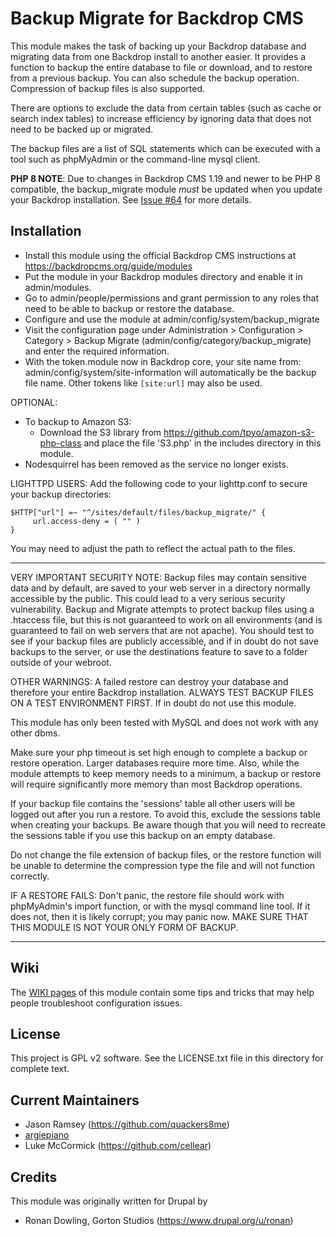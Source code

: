 Backup Migrate for Backdrop CMS
===============================

This module makes the task of backing up your Backdrop database and migrating
data from one Backdrop install to another easier. It provides a function to
backup the entire database to file or download, and to restore from a previous
backup.
You can also schedule the backup operation. Compression of backup files is also
supported.

There are options to exclude the data from certain tables (such as cache or
search index tables) to increase efficiency by ignoring data that does not need
to be backed up or migrated.

The backup files are a list of SQL statements which can be executed with a tool
such as phpMyAdmin or the command-line mysql client.

**PHP 8 NOTE**:
Due to changes in Backdrop CMS 1.19 and newer to be PHP 8 compatible, the backup_migrate
module *must* be updated when you update your Backdrop installation.
See [Issue #64](https://github.com/backdrop-contrib/backup_migrate/issues/64) for more details.

Installation
------------

* Install this module using the official Backdrop CMS instructions at
  https://backdropcms.org/guide/modules
* Put the module in your Backdrop modules directory and enable it in
  admin/modules.
* Go to admin/people/permissions and grant permission to any roles that need to
  be able to backup or restore the database.
* Configure and use the module at admin/config/system/backup_migrate
* Visit the configuration page under Administration > Configuration > Category >
  Backup Migrate (admin/config/category/backup_migrate) and enter the required
  information.
* With the token.module now in Backdrop core, your site name from: admin/config/system/site-information will automatically be the backup file name. Other tokens like `[site:url]` may also be used.

OPTIONAL:
* To backup to Amazon S3:
    - Download the S3 library from https://github.com/tpyo/amazon-s3-php-class
      and place the file 'S3.php' in the includes directory in this module.
* Nodesquirrel has been removed as the service no longer exists.

LIGHTTPD USERS:
Add the following code to your lighttp.conf to secure your backup directories:

    $HTTP["url"] =~ "^/sites/default/files/backup_migrate/" {
         url.access-deny = ( "" )
    }
    
You may need to adjust the path to reflect the actual path to the files.

-------------------------------------------------------------------------------

VERY IMPORTANT SECURITY NOTE:
Backup files may contain sensitive data and by default, are saved to your web
server in a directory normally accessible by the public. This could lead to a
very serious security vulnerability. Backup and Migrate attempts to protect
backup files using a .htaccess file, but this is not guaranteed to work on all
environments (and is guaranteed to fail on web servers that are not apache). You
should test to see if your backup files are publicly accessible, and if in doubt
do not save backups to the server, or use the destinations feature to save to a
folder outside of your webroot.

OTHER WARNINGS:
A failed restore can destroy your database and therefore your entire Backdrop
installation. ALWAYS TEST BACKUP FILES ON A TEST ENVIRONMENT FIRST. If in doubt
do not use this module.

This module has only been tested with MySQL and does not work with any other dbms.

Make sure your php timeout is set high enough to complete a backup or restore
operation. Larger databases require more time. Also, while the module attempts
to keep memory needs to a minimum, a backup or restore will require
significantly more memory than most Backdrop operations.

If your backup file contains the 'sessions' table all other users will be logged
out after you run a restore. To avoid this, exclude the sessions table when
creating your backups. Be aware though that you will need to recreate the
sessions table if you use this backup on an empty database.

Do not change the file extension of backup files, or the restore function will be
unable to determine the compression type the file and will not function
correctly.

IF A RESTORE FAILS:
Don't panic, the restore file should work with phpMyAdmin's import function, or
with the mysql command line tool. If it does not, then it is likely corrupt; you
may panic now. MAKE SURE THAT THIS MODULE IS NOT YOUR ONLY FORM OF BACKUP.

-------------------------------------------------------------------------------

Wiki
----

The [WIKI pages](https://github.com/backdrop-contrib/backup_migrate/wiki) of this module contain some tips and tricks that may help people troubleshoot configuration issues.

License
-------

This project is GPL v2 software. See the LICENSE.txt file in this directory for
complete text.

Current Maintainers
-------------------

- Jason Ramsey (https://github.com/quackers8me)
- [argiepiano](https://github.com/argiepiano)
- Luke McCormick (https://github.com/cellear)

Credits
-------
This module was originally written for Drupal by
- Ronan Dowling, Gorton Studios (https://www.drupal.org/u/ronan)
